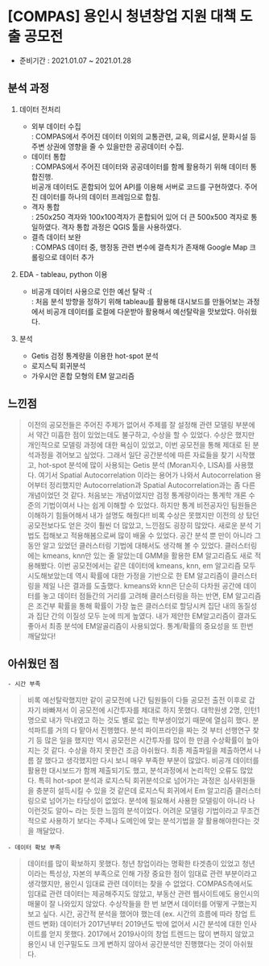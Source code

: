 # [COMPAS] 용인시 청년창업 지원 대책 도출 공모전

- 준비기간 : 2021.01.07 ~ 2021.01.28

## 분석 과정 

1. 데이터 전처리
    - 외부 데이터 수집<br>
      : COMPAS에서 주어진 데이터 이외의 교통관련, 교육, 의료시설, 문화시설 등 주변 상권에 영향을 줄 수 있을만한 공공데이터 수집.
    - 데이터 통합 <br>
      : COMPAS에서 주어진 데이터와 공공데이터를 함께 활용하기 위해 데이터 통합진행. <br>
        비공개 데이터도 혼합되어 있어 API를 이용해 서버로 코드를 구현하였다. 주어진 데이터를 하나의 데이터 프레임으로 합침.
    - 격자 통합 <br>
      : 250x250 격자와 100x100격자가 혼합되어 있어 더 큰 500x500 격자로 통일하였다. 격자 통합 과정은 QGIS 툴을 사용하였다.
    - 결측 데이터 보완 <br>
      : COMPAS 데이터 중, 행정동 관련 변수에 결측치가 존재해 Google Map 크롤링으로 데이터 추가
    
3. EDA - tableau, python 이용
    - 비공개 데이터 사용으로 인한 예선 탈락 :( <br>
      : 처음 분석 방향을 정하기 위해 tableau를 활용해 대시보드를 만들어보는 과정에서 비공개 데이터를 로컬에 다운받아 활용해서 예선탈락을 맛보았다. 아쉬웠다.
      
4. 분석
    - Getis 검정 통계량을 이용한 hot-spot 분석
    - 로지스틱 회귀분석
    - 가우시안 혼합 모형의 EM 알고리즘


## 느낀점
> 이전의 공모전들은 주어진 주제가 없어서 주제를 잘 설정해 관련 모델링 부분에서 약간 미흡한 점이 있었는데도 불구하고, 수상을 할 수 있었다. 수상은 했지만 개인적으로 모델링 과정에 대한 욕심이 있었고, 이번 공모전을 통해 제대로 된 분석과정을 겪어보고 싶었다. 그래서 일단 공간분석에 따른 자료들을 찾기 시작했고, hot-spot 분석에 많이 사용되는 Getis 분석 (Moran지수, LISA)를 사용했다. 여기서 Spatial Autocorrelation 이라는 용어가 나와서 Autocorrelation 용어부터 정리했지만 Autocorrelation과 Spatial Autocorrelation과는 좀 다른 개념이었던 것 같다. 처음보는 개념이었지만 검정 통계량이라는 통계학 개론 수준의 기법이여서 나는 쉽게 이해할 수 있었다. 하지만 통계 비전공자인 팀원들은 이해하기 힘들어해서 내가 설명도 해줬다!! 비록 수상은 못했지만 이전의 상 탔던 공모전보다도 얻은 것이 훨씬 더 많았고, 느낀점도 굉장히 많았다. 새로운 분석 기법도 접해보고 적용해봄으로써 많이 배울 수 있었다. 공간 분석 뿐 만이 아니라 그동안 알고 있었던 클러스터링 기법에 대해서도 생각해 볼 수 있었다. 클러스터링에는 kmeans, knn만 있는 줄 알았는데 GMM을 활용한 EM 알고리즘도 새로 적용해봤다. 이번 공모전에서는 같은 데이터에 kmeans, knn, em 알고리즘 모두 시도해보았는데 역시 확률에 대한 가정을 기반으로 한 EM 알고리즘이 클러스터링을 제일 나은 결과를 도출했다. kmeans와 knn은 단순히 다차원 공간에 데이터를 놓고 데이터 점들간의 거리를 고려해 클러스터링을 하는 반면, EM 알고리즘은 조건부 확률을 통해 확률이 가장 높은 클러스터로 할당시켜 집단 내의 동질성과 집단 간의 이질성 모두 눈에 띄게 높였다. 내가 제안한 EM알고리즘이 결과도 좋아서 최종 분석에 EM알골리즘이 사용되었다. 통계/확률의 중요성을 또 한번 깨달았다!


## 아쉬웠던 점
    - 시간 부족
> 비록 예선탈락했지만 같이 공모전에 나간 팀원들이 다들 공모전 출전 이후로 갑자기 바빠져서 이 공모전에 시간투자를 제대로 하지 못했다. 대학원생 2명, 인턴1명으로 내가 막내였고 하는 것도 별로 없는 학부생이었기 때문에 열심히 했다. 분석파트를 거의 다 맡아서 진행했다. 분석 파이프라인을 짜는 것 부터 선행연구 찾기 등 많은 일을 했지만 역시 공모전은 시간투자를 많이 한 만큼 수상확률이 높아지는 것 같다. 수상을 하지 못한건 조금 아쉬웠다. 최종 제출파일을 제출하면서 나름 잘 했다고 생각했지만 다시 보니 매우 부족한 부분이 많았다. 비공개 데이터를 활용한 대시보드가 함께 제출되기도 했고, 분석과정에서 논리적인 오류도 많았다. 특히 hot-spot 분석과 로지스틱 회귀분석으로 넘어가는 과정은 심사위원들을 충분히 설득시킬 수 있을 것 같은데 로지스틱 회귀에서 Em 알고리즘 클러스터링으로 넘어가는 타당성이 없었다. 분석에 필요해서 사용한 모델링이 아니라 나 이런것도 알아~ 라는 듯한 느낌의 분석이었다. 어려운 모델링 기법이라고 무조건적으로 사용하기 보다는 주제나 도메인에 맞는 분석기법을 잘 활용해야한다는 것을 깨달았다. 

    - 데이터 확보 부족
> 데이터를 많이 확보하지 못했다. 청년 창업이라는 명확한 타겟층이 있었고 청년이라는 특성상, 자본의 부족으로 인해 가장 중요한 점이 임대료 관련 부분이라고 생각했지만, 용인시 임대료 관련 데이터는 찾을 수 없었다. COMPAS측에서도 임대료 관련 데이터는 제공해주지도 않았고, 부동산 관련 웹사이트에도 용인시의 매물이 잘 나와있지 않았다. 수상작들을 한 번 보면서 데이터를 어떻게 구했는지 보고 싶다. 시간, 공간적 분석을 했어야 했는데 (ex. 시간의 흐름에 따라 창업 트렌드 변화) 데이터가 2017년부터 2019년도 밖에 없어서 시간 분석에 대한 인사이트를 얻지 못했다. 2017에서 2019사이의 창업 트렌드는 많이 변하지 않았고 용인시 내 인구밀도도 크게 변하지 않아서 공간분석만 진행했다는 것이 아쉬웠다.





